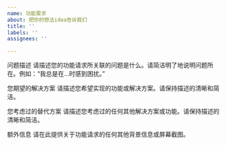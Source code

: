 ```yaml
---
name: 功能需求
about: 把你的想法idea告诉我们
title: ''
labels: ''
assignees: ''

---
```


问题描述
请描述您的功能请求所关联的问题是什么。请简洁明了地说明问题所在。例如：“我总是在...时感到困扰。”

您期望的解决方案
请描述您希望实现的功能或解决方案。请保持描述的清晰和简洁。

您考虑过的替代方案
请描述您考虑过的任何其他解决方案或功能。请保持描述的清晰和简洁。

额外信息
请在此提供关于功能请求的任何其他背景信息或屏幕截图。

